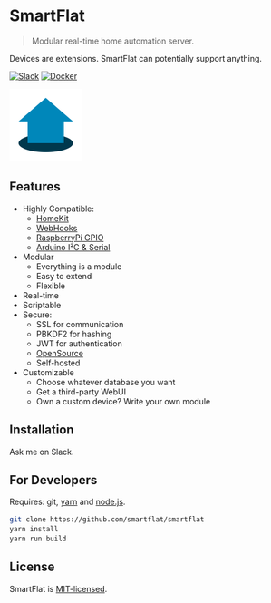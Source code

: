 # SmartFlat

> Modular real-time home automation server.

Devices are extensions. SmartFlat can potentially support anything.

[![Slack](https://slack.smartfl.at/badge.svg)](https://slack.smartfl.at)
[![Docker](https://img.shields.io/docker/pulls/smartflat/smartflat.svg)](https://hub.docker.com/r/smartflat/smartflat)

<img src="https://raw.githubusercontent.com/smartflat/smartflat-web-ui/master/source/images/logo.png" alt="SmartFlat Logo" height="128" width="128">

## Features

- Highly Compatible:
	- [HomeKit](https://github.com/smartflat/smartflat-homekit)
	- [WebHooks](https://github.com/smartflat/smartflat-webhooks)
	- [RaspberryPi GPIO](https://github.com/smartflat/raspberry-pi)
	- [Arduino I²C & Serial](https://github.com/smartflat/smartflat-arduino)
- Modular
	- Everything is a module
	- Easy to extend
	- Flexible
- Real-time
- Scriptable
- Secure:
	- SSL for communication
	- PBKDF2 for hashing
	- JWT for authentication
	- [OpenSource](/license.md)
	- Self-hosted
- Customizable
	- Choose whatever database you want
	- Get a third-party WebUI
	- Own a custom device? Write your own module

## Installation

Ask me on Slack.

## For Developers

Requires: git, [yarn](https://yarnpkg.com) and [node.js](https://nodejs.org).

```sh
git clone https://github.com/smartflat/smartflat
yarn install
yarn run build
```

## License

SmartFlat is [MIT-licensed](/license.md).
